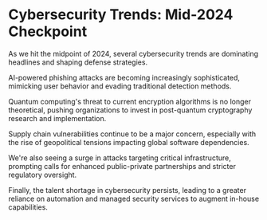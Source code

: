# Cybersecurity Trends: Mid-2024 Checkpoint

As we hit the midpoint of 2024, several cybersecurity trends are dominating headlines and shaping defense strategies.

AI-powered phishing attacks are becoming increasingly sophisticated, mimicking user behavior and evading traditional detection methods.

Quantum computing's threat to current encryption algorithms is no longer theoretical, pushing organizations to invest in post-quantum cryptography research and implementation.

Supply chain vulnerabilities continue to be a major concern, especially with the rise of geopolitical tensions impacting global software dependencies.

We're also seeing a surge in attacks targeting critical infrastructure, prompting calls for enhanced public-private partnerships and stricter regulatory oversight.

Finally, the talent shortage in cybersecurity persists, leading to a greater reliance on automation and managed security services to augment in-house capabilities.
